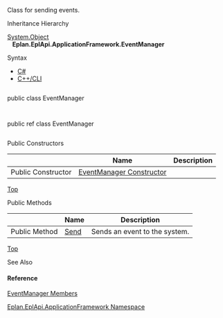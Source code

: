 Class for sending events.

Inheritance Hierarchy

[System.Object](#)  
   **Eplan.EplApi.ApplicationFramework.EventManager**

Syntax

* [C#](#i-syntax-CS)
* [C++/CLI](#i-syntax-CPP2005)

```
```
public class EventManager
```
```

```
```
public ref class EventManager
```
```



Public Constructors

|  | Name | Description |
| --- | --- | --- |
| Public Constructor | [EventManager Constructor](Eplan.EplApi.AFu~Eplan.EplApi.ApplicationFramework.EventManager~_ctor.html) |  |

[Top](#top)




Public Methods

|  | Name | Description |
| --- | --- | --- |
| Public Method | [Send](Eplan.EplApi.AFu~Eplan.EplApi.ApplicationFramework.EventManager~Send.html) | Sends an event to the system. |

[Top](#top)




See Also

#### Reference

[EventManager Members](Eplan.EplApi.AFu~Eplan.EplApi.ApplicationFramework.EventManager_members.html)
  
[Eplan.EplApi.ApplicationFramework Namespace](Eplan.EplApi.AFu~Eplan.EplApi.ApplicationFramework_namespace.html)